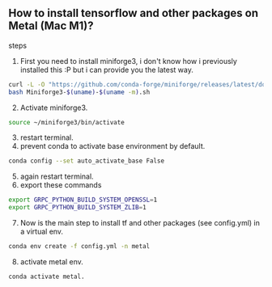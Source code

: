## How to install tensorflow and other packages on Metal (Mac M1)?

steps
1. First you need to install miniforge3, i don't know how i previously installed this :P but i can provide you the latest way.
    
```bash
curl -L -O "https://github.com/conda-forge/miniforge/releases/latest/download/Miniforge3-$(uname)-$(uname -m).sh"
bash Miniforge3-$(uname)-$(uname -m).sh
```

2. Activate miniforge3.

```bash
source ~/miniforge3/bin/activate
```

3. restart terminal.
4. prevent conda to activate base environment by default.
```bash
conda config --set auto_activate_base False
```
5. again restart terminal.
6. export these commands
```bash
export GRPC_PYTHON_BUILD_SYSTEM_OPENSSL=1
export GRPC_PYTHON_BUILD_SYSTEM_ZLIB=1
```
7. Now is the main step to install tf and other packages (see config.yml) in a virtual env.
```bash
conda env create -f config.yml -n metal
```
8. activate metal env.
```bash
conda activate metal.
```

